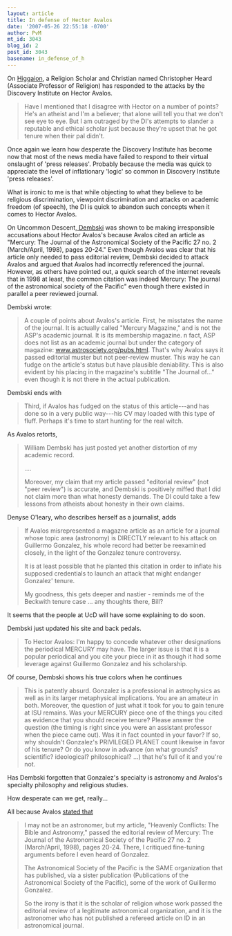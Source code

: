 ```yaml
---
layout: article
title: In defense of Hector Avalos
date: '2007-05-26 22:55:18 -0700'
author: PvM
mt_id: 3043
blog_id: 2
post_id: 3043
basename: in_defense_of_h
---
```

On [Higgaion](http://www.heardworld.com/higgaion/?p=621 ), a Religion Scholar and Christian named Christopher Heard (Associate Professor of Religion) has responded to the attacks by the Discovery Institute on Hector Avalos.

> Have I mentioned that I disagree with Hector on a number of points? He's an atheist and I'm a believer; that alone will tell you that we don't see eye to eye. But I am outraged by the DI's attempts to slander a reputable and ethical scholar just because they're upset that he got tenure when their pal didn't.

Once again we learn how desperate the Discovery Institute has become now that most of the news media have failed to respond to their virtual onslaught of 'press releases'. Probably because the media was quick to appreciate the level of inflationary 'logic' so common in Discovery Institute 'press releases'.

What is ironic to me is that while objecting to what they believe to be religious discrimination, viewpoint discrimination and attacks on academic freedom (of speech), the DI is quick to abandon such concepts when it comes to Hector Avalos.

On Uncommon Descent,[ Dembski](http://www.uncommondescent.com/evolution/and-hector-avalos-deserves-tenure-at-isu/) was shown to be making irresponsible accusations about Hector Avalos's because Avalos cited an article as "Mercury: The Journal of the Astronomical Society of the Pacific 27 no. 2 (March/April, 1998), pages 20-24." Even though Avalos was clear that his article only needed to pass editorial review, Dembski decided to attack Avalos and argued that Avalos had incorrectly referenced the journal. However, as others have pointed out, a quick search of the internet reveals that in 1998 at least, the common citation was indeed Mercury: The journal of the astronomical society of the Pacific" even though there existed in parallel a peer reviewed journal.

Dembski wrote:

> A couple of points about Avalos's article. First, he misstates the name of the journal. It is actually called "Mercury Magazine," and is not the ASP's academic journal. It is its membership magazine. n fact, ASP does not list as an academic journal but under the category of magazine: www.astrosociety.org/pubs.html. That's why Avalos says it passed editorial muster but not peer-review muster. This way he can fudge on the article's status but have plausible deniability. This is also evident by his placing in the magazine's subtitle "The Journal of..." even though it is not there in the actual publication. 

Dembski ends with

> Third, if Avalos has fudged on the status of this article---and has done so in a very public way---his CV may loaded with this type of fluff. Perhaps it's time to start hunting for the real witch.

As Avalos retorts, 

> William Dembski has just posted yet another distortion of my academic record.
> 
> ....
> 
> Moreover, my claim that my article passed "editorial review" (not "peer review") is accurate, and Dembski is positively miffed that I did not claim more than what honesty demands. The DI could take a few lessons from atheists about honesty in their own claims.

Denyse O'leary, who describes herself as a journalist, adds

> If Avalos misrepresented a magazne article as an article for a journal whose topic area (astronomy) is DIRECTLY relevant to his attack on Guillermo Gonzalez, his whole record had better be reexamined closely, in the light of the Gonzalez tenure controversy.
> 
> It is at least possible that he planted this citation in order to inflate his supposed credentials to launch an attack that might endanger Gonzalez' tenure.
> 
> My goodness, this gets deeper and nastier - reminds me of the Beckwith tenure case ... any thoughts there, Bill? 

It seems that the people at UcD will have some explaining to do soon.

Dembski just updated his site and back pedals.

> To Hector Avalos: I'm happy to concede whatever other designations the periodical MERCURY may have. The larger issue is that it is a popular periodical and you cite your piece in it as though it had some leverage against Guillermo Gonzalez and his scholarship.

Of course, Dembski shows his true colors when he continues

> This is patently absurd. Gonzalez is a professional in astrophysics as well as in its larger metaphysical implications. You are an amateur in both. Moreover, the question of just what it took for you to gain tenure at ISU remains. Was your MERCURY piece one of the things you cited as evidence that you should receive tenure? Please answer the question (the timing is right since you were an assistant professor when the piece came out). Was it in fact counted in your favor? If so, why shouldn't Gonzalez's PRIVILEGED PLANET count likewise in favor of his tenure? Or do you know in advance (on what grounds? scientific? ideological? philosophical? ...) that he's full of it and you're not.

Has Dembski forgotten that Gonzalez's specialty is astronomy and Avalos's specialty philosophy and religious studies.

How desperate can we get, really...

All because Avalos [stated that](http://scienceblogs.com/pharyngula/2007/05/avalos_responds.php)

> I may not be an astronomer, but my article, "Heavenly Conflicts: The Bible and Astronomy," passed the editorial review of Mercury: The Journal of the Astronomical Society of the Pacific 27 no. 2 (March/April, 1998), pages 20-24. There, I critiqued fine-tuning arguments before I even heard of Gonzalez.
> 
> The Astronomical Society of the Pacific is the SAME organization that has published, via a sister publication (Publications of the Astronomical Society of the Pacific), some of the work of Guillermo Gonzalez.
> 
> So the irony is that it is the scholar of religion whose work passed the editorial review of a legitimate astronomical organization, and it is the astronomer who has not published a refereed article on ID in an astronomical journal.
